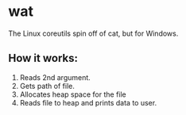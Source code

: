 # wat
The Linux coreutils spin off of cat, but for Windows.   

## How it works:
  1. Reads 2nd argument. 
  2. Gets path of file.
  3. Allocates heap space for the file
  4. Reads file to heap and prints data to user.
